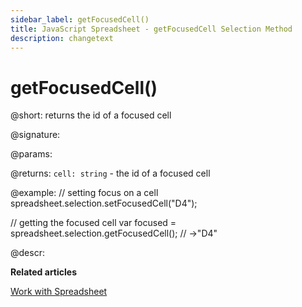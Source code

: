 ```yaml
---
sidebar_label: getFocusedCell() 
title: JavaScript Spreadsheet - getFocusedCell Selection Method
description: changetext
---
```


# getFocusedCell()

@short: returns the id of a focused cell

@signature:

@params:

@returns:
`cell: string` - the id of a focused cell

@example:
// setting focus on a cell
spreadsheet.selection.setFocusedCell("D4");

// getting the focused cell
var focused = spreadsheet.selection.getFocusedCell(); // ->"D4"

@descr:

**Related articles**

[Work with Spreadsheet](working_with_ssheet.md#setting-focus-on-a-cell)
